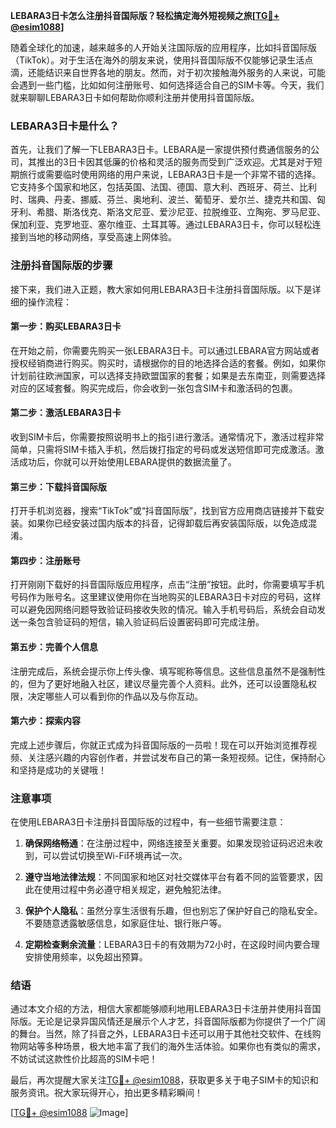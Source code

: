 **LEBARA3日卡怎么注册抖音国际版？轻松搞定海外短视频之旅[[TG💪+ @esim1088](https://t.me/s/esim1088)]**

随着全球化的加速，越来越多的人开始关注国际版的应用程序，比如抖音国际版（TikTok）。对于生活在海外的朋友来说，使用抖音国际版不仅能够记录生活点滴，还能结识来自世界各地的朋友。然而，对于初次接触海外服务的人来说，可能会遇到一些门槛，比如如何注册账号、如何选择适合自己的SIM卡等。今天，我们就来聊聊LEBARA3日卡如何帮助你顺利注册并使用抖音国际版。

### LEBARA3日卡是什么？

首先，让我们了解一下LEBARA3日卡。LEBARA是一家提供预付费通信服务的公司，其推出的3日卡因其低廉的价格和灵活的服务而受到广泛欢迎。尤其是对于短期旅行或需要临时使用网络的用户来说，LEBARA3日卡是一个非常不错的选择。它支持多个国家和地区，包括英国、法国、德国、意大利、西班牙、荷兰、比利时、瑞典、丹麦、挪威、芬兰、奥地利、波兰、葡萄牙、爱尔兰、捷克共和国、匈牙利、希腊、斯洛伐克、斯洛文尼亚、爱沙尼亚、拉脱维亚、立陶宛、罗马尼亚、保加利亚、克罗地亚、塞尔维亚、土耳其等。通过LEBARA3日卡，你可以轻松连接到当地的移动网络，享受高速上网体验。

### 注册抖音国际版的步骤

接下来，我们进入正题，教大家如何用LEBARA3日卡注册抖音国际版。以下是详细的操作流程：

#### 第一步：购买LEBARA3日卡
在开始之前，你需要先购买一张LEBARA3日卡。可以通过LEBARA官方网站或者授权经销商进行购买。购买时，请根据你的目的地选择合适的套餐。例如，如果你计划前往欧洲国家，可以选择支持欧盟国家的套餐；如果是去东南亚，则需要选择对应的区域套餐。购买完成后，你会收到一张包含SIM卡和激活码的包裹。

#### 第二步：激活LEBARA3日卡
收到SIM卡后，你需要按照说明书上的指引进行激活。通常情况下，激活过程非常简单，只需将SIM卡插入手机，然后拨打指定的号码或发送短信即可完成激活。激活成功后，你就可以开始使用LEBARA提供的数据流量了。

#### 第三步：下载抖音国际版
打开手机浏览器，搜索“TikTok”或“抖音国际版”，找到官方应用商店链接并下载安装。如果你已经安装过国内版本的抖音，记得卸载后再安装国际版，以免造成混淆。

#### 第四步：注册账号
打开刚刚下载好的抖音国际版应用程序，点击“注册”按钮。此时，你需要填写手机号码作为账号名。这里建议使用你在当地购买的LEBARA3日卡对应的号码，这样可以避免因网络问题导致验证码接收失败的情况。输入手机号码后，系统会自动发送一条包含验证码的短信，输入验证码后设置密码即可完成注册。

#### 第五步：完善个人信息
注册完成后，系统会提示你上传头像、填写昵称等信息。这些信息虽然不是强制性的，但为了更好地融入社区，建议尽量完善个人资料。此外，还可以设置隐私权限，决定哪些人可以看到你的作品以及与你互动。

#### 第六步：探索内容
完成上述步骤后，你就正式成为抖音国际版的一员啦！现在可以开始浏览推荐视频、关注感兴趣的内容创作者，并尝试发布自己的第一条短视频。记住，保持耐心和坚持是成功的关键哦！

### 注意事项

在使用LEBARA3日卡注册抖音国际版的过程中，有一些细节需要注意：

1. **确保网络畅通**：在注册过程中，网络连接至关重要。如果发现验证码迟迟未收到，可以尝试切换至Wi-Fi环境再试一次。
   
2. **遵守当地法律法规**：不同国家和地区对社交媒体平台有着不同的监管要求，因此在使用过程中务必遵守相关规定，避免触犯法律。

3. **保护个人隐私**：虽然分享生活很有乐趣，但也别忘了保护好自己的隐私安全。不要随意透露敏感信息，如家庭住址、银行账户等。

4. **定期检查剩余流量**：LEBARA3日卡的有效期为72小时，在这段时间内要合理安排使用频率，以免超出预算。

### 结语

通过本文介绍的方法，相信大家都能够顺利地用LEBARA3日卡注册并使用抖音国际版。无论是记录异国风情还是展示个人才艺，抖音国际版都为你提供了一个广阔的舞台。当然，除了抖音之外，LEBARA3日卡还可以用于其他社交软件、在线购物网站等多种场景，极大地丰富了我们的海外生活体验。如果你也有类似的需求，不妨试试这款性价比超高的SIM卡吧！

最后，再次提醒大家关注[TG💪+ @esim1088](https://t.me/s/esim1088)，获取更多关于电子SIM卡的知识和服务资讯。祝大家玩得开心，拍出更多精彩瞬间！

[[TG💪+ @esim1088](https://t.me/s/esim1088) ![Image](https://i.postimg.cc/4NQfJmqS/Snipaste-2025-05-13-00-14-12.png)]